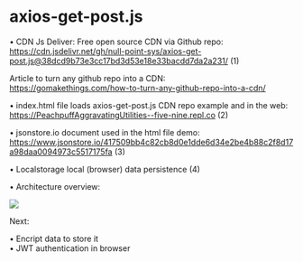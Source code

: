 # axios-get-post.js

• CDN Js Deliver: Free open source CDN via Github repo:  
https://cdn.jsdelivr.net/gh/null-point-sys/axios-get-post.js@38dcd9b73e3cc17bd3d53e18e33bacdd7da2a231/ (1)

Article to turn any github repo into a CDN:   
https://gomakethings.com/how-to-turn-any-github-repo-into-a-cdn/

• index.html file loads axios-get-post.js CDN repo example and in the web:  
https://PeachpuffAggravatingUtilities--five-nine.repl.co (2)

• jsonstore.io document used in the html file demo:   
https://www.jsonstore.io/417509bb4c82cb8d0e1dde6d34e2be4b88c2f8d17a98daa0094973c5517175fa (3)

• Localstorage local (browser) data persistence (4)

• Architecture overview:

  <img src="https://user-images.githubusercontent.com/25323947/75788454-42e2d300-5d36-11ea-9e94-9e45496dce0a.png"></img>   
  
  
  Next:
  
  • Encript data to store it  
  • JWT authentication in browser



